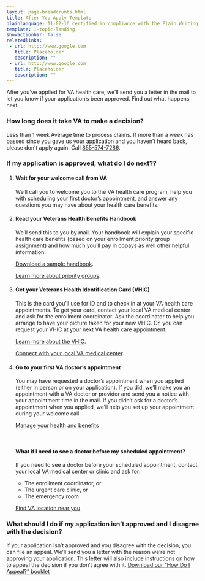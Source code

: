 ```yaml
---
layout: page-breadcrumbs.html
title: After You Apply Template
plainlanguage: 11-02-16 certified in compliance with the Plain Writing Act
template: 1-topic-landing
showactionbar: false
relatedlinks:
 - url: http://www.google.com
   title: Placeholder
   description: ""
 - url: http://www.google.com
   title: Placeholder
   description: ""
---
```


After you’ve applied for VA health care, we’ll send you a letter in the mail to let you know if your application’s been approved. Find out what happens next.

### How long does it take VA to make a decision?

<div class="card information" markdown="0">
<span class="number">Less than 1 week</span>
<span class="description">Average time to process claims. If more than a week has passed since you gave us your application and you haven’t heard back, please don’t apply again. Call <a href="tel:+18555747286">855-574-7286</a>.</span>
</div>

### If my application is approved, what do I do next??

<ol class="process">
<li class="step one">

#### Wait for your welcome call from VA

We’ll call you to welcome you to the VA health care program, help you with scheduling your first doctor’s appointment, and answer any questions you may have about your health care benefits.

</li>

<li class="step two">

#### Read your Veterans Health Benefits Handbook

We’ll send this to you by mail. Your handbook will explain your specific health care benefits (based on your enrollment priority group assignment) and how much you’ll pay in copays as well other helpful information.

[Download a sample handbook](https://www.va.gov/healthbenefits/vhbh/publications/vhbh_sample_handbook_2014.pdf). 

[Learn more about priority groups](https://www.va.gov/healthbenefits/resources/priority_groups.asp). 

</li>

<li class="step three">

#### Get your Veterans Health Identification Card (VHIC)

This is the card you’ll use for ID and to check in at your VA health care appointments. To get your card, contact your local VA medical center and ask for the enrollment coordinator. Ask the coordinator to help you arrange to have your picture taken for your new VHIC. Or, you can request your VHIC at your next VA health care appointment. 

[Learn more about the VHIC](https://www.va.gov/HEALTHBENEFITS/vhic/index.asp).

[Connect with your local VA medical center](https://www.va.gov/health/vamc/). 

</li>

<li class="step last four">

#### Go to your first VA doctor’s appointment

You may have requested a doctor’s appointment when you applied (either in person or on your application). If you did, we’ll make you an appointment with a VA doctor or provider and send you a notice with your appointment time in the mail. If you didn’t ask for a doctor’s appointment when you applied, we’ll help you set up your appointment during your welcome call.

<a class="usa-button-primary" href="/healthcare/prescriptions">Manage your health and benefits</a>

<div markdown="0"><br></div>

#### What if I need to see a doctor before my scheduled appointment?

If you need to see a doctor before your scheduled appointment, contact your local VA medical center or clinic and ask for:
- The enrollment coordinator, or
- The urgent care clinic, or
- The emergency room

[Find VA location near you](/facilities)

</li>
</ol>

### What should I do if my application isn’t approved and I disagree with the decision? 

If your application isn’t approved and you disagree with the decision, you can file an appeal. We’ll send you a letter with the reason we’re not approving your application. This letter will also include instructions on how to appeal the decision if you don’t agree with it. [Download our “How Do I Appeal?” booklet](http://www.bva.va.gov/docs/Pamphlets/How-Do-I-Appeal-Booklet--508Compliance.pdf) 


<div markdown="0"><br></div>
